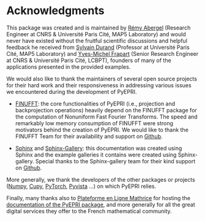 # Acknowledgments

This package was created and is maintained by [Rémy
Abergel](https://www.math-info.univ-paris5.fr/~rabergel) (Research
Engineer at CNRS & Université Paris Cité, MAP5 Laboratory) and would
never have existed without the fruitful scientific discussions and
helpful feedback he received from [Sylvain
Durand](https://helios2.mi.parisdescartes.fr/~sdurand/index.html)
(Professor at Université Paris Cité, MAP5 Laboratory) and [Yves-Michel
Frapart](https://lcbpt.biomedicale.parisdescartes.fr/bio-spectroscopy/epr-and-imaging/yves-frapart/)
(Senior Research Engineer at CNRS & Université Paris Cité, LCBPT),
founders of many of the applications presented in the provided
examples.

We would also like to thank the maintainers of several open source
projects for their hard work and their responsiveness in addressing
various issues we encountered during the development of PyEPRI.
  
+ [FINUFFT](https://finufft.readthedocs.io): the core functionalities
  of PyEPRI (i.e., projection and backprojection operations) heavily
  depend on the FINUFFT package for the computation of Nonuniform Fast
  Fourier Transforms. The speed and remarkably low memory consumption
  of FINUFFT were strong motivators behind the creation of PyEPRI. We
  would like to thank the FINUFFT Team for their availability and
  support on [Github](https://github.com/flatironinstitute/finufft).
  
+ [Sphinx](https://www.sphinx-doc.org/) and
  [Sphinx-Gallery](https://sphinx-gallery.github.io/): this
  documentation was created using Sphinx and the example galleries it
  contains were created using Sphinx-gallery. Special thanks to the
  Sphinx-gallery team for their kind support on
  [Github](https://github.com/sphinx-gallery/sphinx-gallery).
  
More generally, we thank the developers of the other packages or
projects ([Numpy](https://numpy.org/), [Cupy](https://cupy.dev/),
[PyTorch](https://pytorch.org/), [Pyvista](https://docs.pyvista.org/)
...) on which PyEPRI relies.

Finally, many thanks also to [Plateforme en Ligne
Mathrice](https://services.math.cnrs.fr/) for hosting the
[documentation of the PyEPRI
package](https://pyepri.math.cnrs.fr/), and more generally
for all the great digital services they offer to the French
mathematical community.
